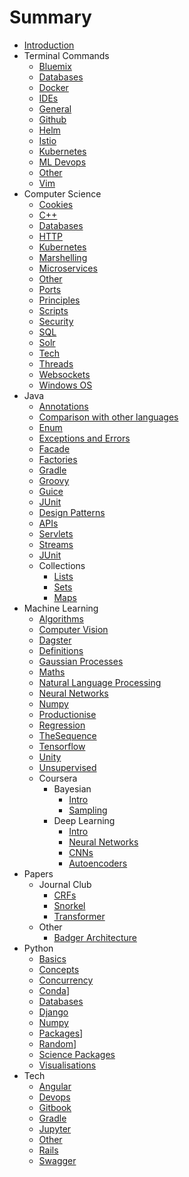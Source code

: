 # Summary

* [Introduction](README.md)
* Terminal Commands
	* [Bluemix](commands/bluemix-commands.md)
	* [Databases](commands/db.md)
	* [Docker](commands/docker-commands.md)
	* [IDEs](commands/eclipse-commands.md)
	* [General](commands/general-commands.md)
	* [Github](commands/github-commands.md)
	* [Helm](commands/helm-commands.md)
	* [Istio](commands/istio-commands.md)
	* [Kubernetes](commands/kubernetes-commands.md)
	* [ML Devops](commands/ml-devops.md)
	* [Other](commands/other.md)
	* [Vim](commands/vim-commands.md)
* Computer Science
	* [Cookies](compsci/cookies.md)
	* [C++](compsci/cpp.md)
	* [Databases](compsci/database-tech.md)
	* [HTTP](compsci/http.md)
	* [Kubernetes](compsci/kubernetes.md)
	* [Marshelling](compsci/marshelling.md)
	* [Microservices](compsci/microservices.md)
	* [Other](compsci/other.md)
	* [Ports](compsci/ports.md)
	* [Principles](compsci/principles.md)
	* [Scripts](compsci/scripts.md)
	* [Security](compsci/security.md)
	* [SQL](compsci/sql.md)
	* [Solr](compsci/solr.md)
	* [Tech](compsci/tech.md)
	* [Threads](compsci/threads.md)
	* [Websockets](compsci/websockets.md)
	* [Windows OS](compsci/windows.md)
* Java
	* [Annotations](java/annotations.md)
	* [Comparison with other languages](java/compare.md)
	* [Enum](java/enum.md)
	* [Exceptions and Errors](java/Exceptions-and-errors.md)
	* [Facade](java/facade.md)
	* [Factories](java/factories.md)
	* [Gradle](java/gradle.md)
	* [Groovy](java/groovy.md)
	* [Guice](java/guice.md)
	* [JUnit](java/junit.md)
	* [Design Patterns](java/design-patterns.md)
	* [APIs](java/apis.md)
	* [Servlets](java/servlets.md)
	* [Streams](java/streams.md)
	* [JUnit](java/junit.md)
	* Collections
		* [Lists](java/lists.md)
		* [Sets](java/sets.md)
		* [Maps](java/maps.md)
* Machine Learning
	* [Algorithms](ml/ml.md)
	* [Computer Vision](ml/computer_vision.md)
	* [Dagster](ml/dagster.md) 
	* [Definitions](ml/definitions.md)
	* [Gaussian Processes](ml/gaussian-processes.md)
	* [Maths](ml/maths.md)
	* [Natural Language Processing](ml/nlp.md)
	* [Neural Networks](ml/nns.md)
	* [Numpy](ml/numpy.md)
	* [Productionise](productionise.md)
	* [Regression](ml/regression.md)
	* [TheSequence](ml/sequence.md)
	* [Tensorflow](ml/tensorflow.md)
	* [Unity](ml/unity.md)
	* [Unsupervised](ml/unsupervised.md)
	* Coursera
		* Bayesian
			* [Intro](ml/coursera/bayesian/week-1-intro.md)
			* [Sampling](ml/coursera/bayesian/week-4-sampling.md)
		* Deep Learning
			* [Intro](ml/coursera/deep-learning/week-1-intro.md)
			* [Neural Networks](ml/coursera/deep-learning/week-2-nns.md)
			* [CNNs](ml/coursera/deep-learning/week-3-cnns.md)
			* [Autoencoders](ml/coursera/deep-learning/week-4-cnns.md)
* Papers
	* Journal Club
		* [CRFs](papers/journal-club/crfs.md)
		* [Snorkel](papers/journal-club/snorkel.md)
		* [Transformer](papers/journal-club/transformer.md)
	* Other
		* [Badger Architecture](papers/other/badger.md)
* Python
	* [Basics](python/python.md)
	* [Concepts](python/concepts.md)
	* [Concurrency](python.concurrency.md)
	* [Conda](python/conda.md)]
	* [Databases](python/db.md)
	* [Django](python/django.md)
	* [Numpy](ml/numpy.md)
	* [Packages](python/packages.md)]
	* [Random](python/random.md)]
	* [Science Packages](python/sci-packs.md)
	* [Visualisations](python/visualisations.md)
* Tech
	* [Angular](tech/angular.md)
	* [Devops](tech/devops.md)
	* [Gitbook](tech/gitbook.md)
	* [Gradle](tech/gradle.md)
	* [Jupyter](tech/jupyter.md)
	* [Other](tech/other-tech.md)
	* [Rails](tech/rails.md)
	* [Swagger](tech/swagger.md)

